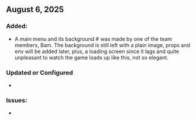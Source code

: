 
## August 6, 2025

### Added:
- A main menu and its background # was made by one of the team members, Bam. The background is still left with a plain image, props and env will be added later, plus, a loading screen since it lags and quite unpleasant to watch the game loads up like this, not so elegant.

### Updated or Configured
- 


### Issues:
-  
 
 